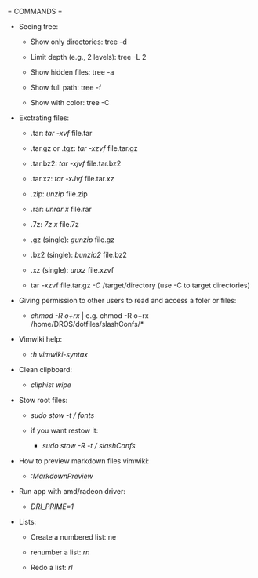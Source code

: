 = COMMANDS =

- Seeing tree:
    - Show only directories: tree -d

    - Limit depth (e.g., 2 levels): tree -L 2

    - Show hidden files: tree -a

    - Show full path: tree -f

    - Show with color: tree -C

 
- Exctrating files:
    - .tar: *tar -xvf* file.tar

    - .tar.gz or .tgz: *tar -xzvf* file.tar.gz

    - .tar.bz2: *tar -xjvf* file.tar.bz2

    - .tar.xz: *tar -xJvf* file.tar.xz

    - .zip: *unzip* file.zip

    - .rar: *unrar x* file.rar

    - .7z: *7z x* file.7z
    
    - .gz (single): *gunzip* file.gz
    
    - .bz2 (single): *bunzip2* file.bz2

    - .xz (single): *unxz* file.xzvf

    - tar -xzvf file.tar.gz *-C* /target/directory (use -C to target directories)

 
- Giving permission to other users to read and access a foler or files:
    - *chmod -R o+rx* | e.g. chmod -R o+rx /home/DROS/dotfiles/slashConfs/*

- Vimwiki help:
    - *:h vimwiki-syntax*

- Clean clipboard: 
    - *cliphist wipe*

- Stow root files:
    - *sudo stow -t / fonts*

    - if you want restow it:
        - *sudo stow -R -t / slashConfs*

- How to preview markdown files vimwiki:
    - *:MarkdownPreview*

- Run app with amd/radeon driver:
    - *DRI_PRIME=1* 
      
- Lists:
    - Create a numbered list: <leader>ne 
      
    - renumber a list: *<leader>rn*

    - Redo a list: *<leader>rl*
